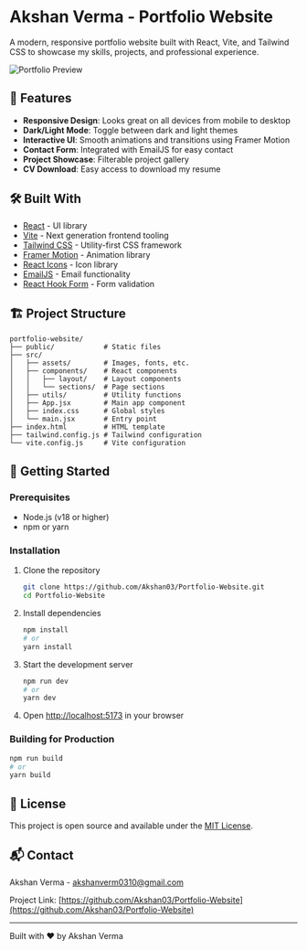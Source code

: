 # Akshan Verma - Portfolio Website

A modern, responsive portfolio website built with React, Vite, and Tailwind CSS to showcase my skills, projects, and professional experience.

![Portfolio Preview]([https://via.placeholder.com/800x400](https://akshan-portfolio.vercel.app/))

## 🚀 Features

- **Responsive Design**: Looks great on all devices from mobile to desktop
- **Dark/Light Mode**: Toggle between dark and light themes
- **Interactive UI**: Smooth animations and transitions using Framer Motion
- **Contact Form**: Integrated with EmailJS for easy contact
- **Project Showcase**: Filterable project gallery
- **CV Download**: Easy access to download my resume

## 🛠️ Built With

- [React](https://reactjs.org/) - UI library
- [Vite](https://vitejs.dev/) - Next generation frontend tooling
- [Tailwind CSS](https://tailwindcss.com/) - Utility-first CSS framework
- [Framer Motion](https://www.framer.com/motion/) - Animation library
- [React Icons](https://react-icons.github.io/react-icons/) - Icon library
- [EmailJS](https://www.emailjs.com/) - Email functionality
- [React Hook Form](https://react-hook-form.com/) - Form validation

## 🏗️ Project Structure

```
portfolio-website/
├── public/            # Static files
├── src/
│   ├── assets/        # Images, fonts, etc.
│   ├── components/    # React components
│   │   ├── layout/    # Layout components
│   │   └── sections/  # Page sections
│   ├── utils/         # Utility functions
│   ├── App.jsx        # Main app component
│   ├── index.css      # Global styles
│   └── main.jsx       # Entry point
├── index.html         # HTML template
├── tailwind.config.js # Tailwind configuration
└── vite.config.js     # Vite configuration
```

## 🚦 Getting Started

### Prerequisites

- Node.js (v18 or higher)
- npm or yarn

### Installation

1. Clone the repository
   ```bash
   git clone https://github.com/Akshan03/Portfolio-Website.git
   cd Portfolio-Website
   ```

2. Install dependencies
   ```bash
   npm install
   # or
   yarn install
   ```

3. Start the development server
   ```bash
   npm run dev
   # or
   yarn dev
   ```

4. Open [http://localhost:5173](http://localhost:5173) in your browser

### Building for Production

```bash
npm run build
# or
yarn build
```

## 📝 License

This project is open source and available under the [MIT License](LICENSE).

## 📬 Contact

Akshan Verma - [akshanverm0310@gmail.com](mailto:akshanverm0310@gmail.com)

Project Link: [https://github.com/Akshan03/Portfolio-Website](https://github.com/Akshan03/Portfolio-Website)

---

Built with ❤️ by Akshan Verma
